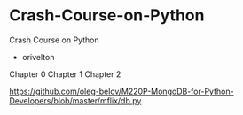 # Crash-Course-on-Python
Crash Course on Python

- orivelton

Chapter 0
Chapter 1
Chapter 2


https://github.com/oleg-belov/M220P-MongoDB-for-Python-Developers/blob/master/mflix/db.py
